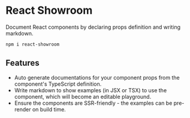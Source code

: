 # React Showroom

Document React components by declaring props definition and writing markdown.

```bash inlineBlock
npm i react-showroom
```

## Features

- Auto generate documentations for your component props from the component's TypeScript definition.
- Write markdown to show examples (in JSX or TSX) to use the component, which will become an editable playground.
- Ensure the components are SSR-friendly - the examples can be pre-render on build time.
